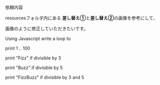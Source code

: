依頼内容

resourcesフォルダ内にある
**差し替え①**と**差し替え②**の画像を参考にして、

画像のように修正していただきたいです。


Using Javascript write a loop to

print 1 .. 100

print "Fizz" if divisible by 3

print "Buzz" if divisible by 5


print "FizzBuzz" if divisible by 3 and 5